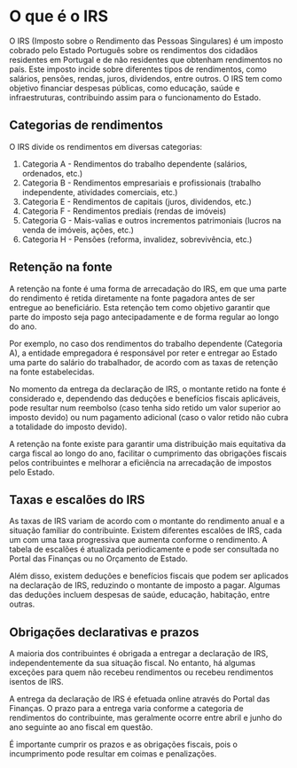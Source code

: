 # O que é o IRS
O IRS (Imposto sobre o Rendimento das Pessoas Singulares) é um imposto cobrado pelo Estado Português sobre os rendimentos dos cidadãos residentes em Portugal e de não residentes que obtenham rendimentos no país. Este imposto incide sobre diferentes tipos de rendimentos, como salários, pensões, rendas, juros, dividendos, entre outros. O IRS tem como objetivo financiar despesas públicas, como educação, saúde e infraestruturas, contribuindo assim para o funcionamento do Estado.

## Categorias de rendimentos
O IRS divide os rendimentos em diversas categorias:

1. Categoria A - Rendimentos do trabalho dependente (salários, ordenados, etc.)
2. Categoria B - Rendimentos empresariais e profissionais (trabalho independente, atividades comerciais, etc.)
3. Categoria E - Rendimentos de capitais (juros, dividendos, etc.)
4. Categoria F - Rendimentos prediais (rendas de imóveis)
5. Categoria G - Mais-valias e outros incrementos patrimoniais (lucros na venda de imóveis, ações, etc.)
6. Categoria H - Pensões (reforma, invalidez, sobrevivência, etc.)

## Retenção na fonte

A retenção na fonte é uma forma de arrecadação do IRS, em que uma parte do rendimento é retida diretamente na fonte pagadora antes de ser entregue ao beneficiário. Esta retenção tem como objetivo garantir que parte do imposto seja pago antecipadamente e de forma regular ao longo do ano.

Por exemplo, no caso dos rendimentos do trabalho dependente (Categoria A), a entidade empregadora é responsável por reter e entregar ao Estado uma parte do salário do trabalhador, de acordo com as taxas de retenção na fonte estabelecidas.

No momento da entrega da declaração de IRS, o montante retido na fonte é considerado e, dependendo das deduções e benefícios fiscais aplicáveis, pode resultar num reembolso (caso tenha sido retido um valor superior ao imposto devido) ou num pagamento adicional (caso o valor retido não cubra a totalidade do imposto devido).

A retenção na fonte existe para garantir uma distribuição mais equitativa da carga fiscal ao longo do ano, facilitar o cumprimento das obrigações fiscais pelos contribuintes e melhorar a eficiência na arrecadação de impostos pelo Estado.

## Taxas e escalões do IRS
As taxas de IRS variam de acordo com o montante do rendimento anual e a situação familiar do contribuinte. Existem diferentes escalões de IRS, cada um com uma taxa progressiva que aumenta conforme o rendimento. A tabela de escalões é atualizada periodicamente e pode ser consultada no Portal das Finanças ou no Orçamento de Estado.

Além disso, existem deduções e benefícios fiscais que podem ser aplicados na declaração de IRS, reduzindo o montante de imposto a pagar. Algumas das deduções incluem despesas de saúde, educação, habitação, entre outras.

## Obrigações declarativas e prazos
A maioria dos contribuintes é obrigada a entregar a declaração de IRS, independentemente da sua situação fiscal. No entanto, há algumas exceções para quem não recebeu rendimentos ou recebeu rendimentos isentos de IRS.

A entrega da declaração de IRS é efetuada online através do Portal das Finanças. O prazo para a entrega varia conforme a categoria de rendimentos do contribuinte, mas geralmente ocorre entre abril e junho do ano seguinte ao ano fiscal em questão.

É importante cumprir os prazos e as obrigações fiscais, pois o incumprimento pode resultar em coimas e penalizações.